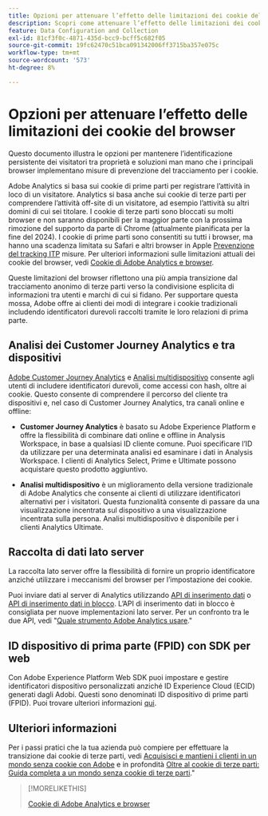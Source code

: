 ```yaml
---
title: Opzioni per attenuare l’effetto delle limitazioni dei cookie del browser
description: Scopri come attenuare l’effetto delle limitazioni dei cookie del browser per migliorare la raccolta dei dati per Adobe Analytics.
feature: Data Configuration and Collection
exl-id: 81cf3f0c-4871-435d-bcc9-bcff5c682f05
source-git-commit: 19fc62470c51bca091342006ff3715ba357e075c
workflow-type: tm+mt
source-wordcount: '573'
ht-degree: 8%

---
```


# Opzioni per attenuare l’effetto delle limitazioni dei cookie del browser

Questo documento illustra le opzioni per mantenere l’identificazione persistente dei visitatori tra proprietà e soluzioni man mano che i principali browser implementano misure di prevenzione del tracciamento per i cookie.

Adobe Analytics si basa sui cookie di prime parti per registrare l’attività in loco di un visitatore. Analytics si basa anche sui cookie di terze parti per comprendere l’attività off-site di un visitatore, ad esempio l’attività su altri domini di cui sei titolare. I cookie di terze parti sono bloccati su molti browser e non saranno disponibili per la maggior parte con la prossima rimozione del supporto da parte di Chrome (attualmente pianificata per la fine del 2024). I cookie di prime parti sono consentiti su tutti i browser, ma hanno una scadenza limitata su Safari e altri browser in Apple [Prevenzione del tracking ITP](https://webkit.org/tracking-prevention) misure. Per ulteriori informazioni sulle limitazioni attuali dei cookie del browser, vedi [Cookie di Adobe Analytics e browser](cookies.md).

Queste limitazioni del browser riflettono una più ampia transizione dal tracciamento anonimo di terze parti verso la condivisione esplicita di informazioni tra utenti e marchi di cui si fidano. Per supportare questa mossa, Adobe offre ai clienti dei modi di integrare i cookie tradizionali includendo identificatori durevoli raccolti tramite le loro relazioni di prima parte.

## Analisi dei Customer Journey Analytics e tra dispositivi

[Adobe Customer Journey Analytics](https://experienceleague.adobe.com/docs/analytics-platform/using/cja-overview/cja-overview.html?lang=it) e [Analisi multidispositivo](/help/components/cda/overview.md) consente agli utenti di includere identificatori durevoli, come accessi con hash, oltre ai cookie. Questo consente di comprendere il percorso del cliente tra dispositivi e, nel caso di Customer Journey Analytics, tra canali online e offline:

* **Customer Journey Analytics** è basato su Adobe Experience Platform e offre la flessibilità di combinare dati online e offline in Analysis Workspace, in base a qualsiasi ID cliente comune. Puoi specificare l’ID da utilizzare per una determinata analisi ed esaminare i dati in Analysis Workspace. I clienti di Analytics Select, Prime e Ultimate possono acquistare questo prodotto aggiuntivo.

* **Analisi multidispositivo** è un miglioramento della versione tradizionale di Adobe Analytics che consente ai clienti di utilizzare identificatori alternativi per i visitatori. Questa funzionalità consente di passare da una visualizzazione incentrata sul dispositivo a una visualizzazione incentrata sulla persona. Analisi multidispositivo è disponibile per i clienti Analytics Ultimate.

## Raccolta di dati lato server

La raccolta lato server offre la flessibilità di fornire un proprio identificatore anziché utilizzare i meccanismi del browser per l’impostazione dei cookie.

Puoi inviare dati al server di Analytics utilizzando [API di inserimento dati](https://github.com/AdobeDocs/analytics-1.4-apis/blob/master/docs/data-insertion-api/index.md) o [API di inserimento dati in blocco](https://www.adobe.io/apis/experiencecloud/analytics/docs.html#!AdobeDocs/analytics-2.0-apis/master/bdia.md). L’API di inserimento dati in blocco è consigliata per nuove implementazioni lato server. Per un confronto tra le due API, vedi &quot;[Quale strumento Adobe Analytics usare](https://experienceleague.adobe.com/docs/analytics/admin/admin-overview/which-analytics-tool.html?lang=it).&quot;

## ID dispositivo di prima parte (FPID) con SDK per web

Con Adobe Experience Platform Web SDK puoi impostare e gestire identificatori dispositivo personalizzati anziché ID Experience Cloud (ECID) generati dagli Adobi. Questi sono denominati ID dispositivo di prime parti (FPID). Puoi trovare ulteriori informazioni [qui](https://experienceleague.adobe.com/docs/experience-platform/edge/identity/first-party-device-ids.html?lang=it).

## Ulteriori informazioni

Per i passi pratici che la tua azienda può compiere per effettuare la transizione dai cookie di terze parti, vedi [Acquisisci e mantieni i clienti in un mondo senza cookie con Adobe](https://business.adobe.com/solutions/cookieless.html) e in profondità [Oltre al cookie di terze parti: Guida completa a un mondo senza cookie di terze parti](https://business.adobe.com/content/dam/www/us/en/pdfs/Adobe_Thinking_Beyond_the_Third_Party_Cookie.pdf).&quot;

>[!MORELIKETHIS]
>
>[Cookie di Adobe Analytics e browser](cookies.md)
